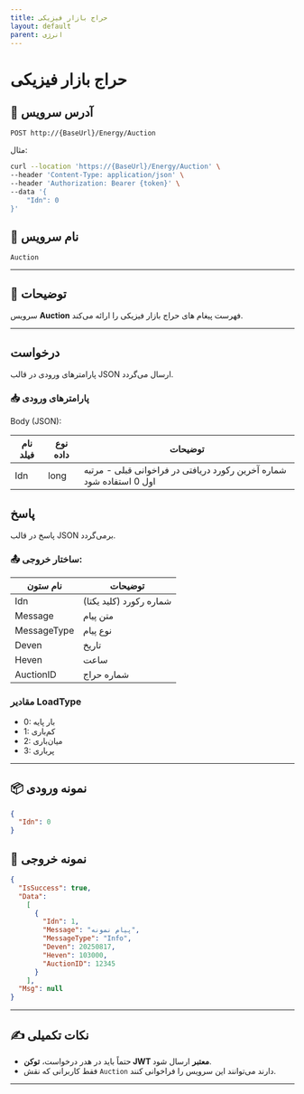 ```yaml
---
title: حراج بازار فیزیکی
layout: default
parent: انرژی
---
```


# حراج بازار فیزیکی

## 📌 آدرس سرویس

```http
POST http://{BaseUrl}/Energy/Auction
```

مثال:

```bash
curl --location 'https://{BaseUrl}/Energy/Auction' \
--header 'Content-Type: application/json' \
--header 'Authorization: Bearer {token}' \
--data '{
    "Idn": 0
}'
```

## 🧾 نام سرویس

`Auction`

---

## 🎯 توضیحات

سرویس **Auction** فهرست پیغام های حراج بازار فیزیکی را ارائه می‌کند.

---

## درخواست

پارامترهای ورودی در قالب JSON ارسال می‌گردد.

### 📥 پارامترهای ورودی

Body (JSON):

| نام فیلد  | نوع داده  | توضیحات |
|-----------|-----------|---------|
| Idn    | long   | شماره آخرین رکورد دریافتی در فراخوانی قبلی - مرتبه اول 0 استفاده شود |

## پاسخ

پاسخ در قالب JSON برمی‌گردد.

### 📤 ساختار خروجی:

| نام ستون | توضیحات |
|---|---|
| Idn | شماره رکورد (کلید یکتا) |
| Message | متن پیام |
| MessageType | نوع پیام |
| Deven | تاریخ |
| Heven | ساعت |
| AuctionID | شماره حراج |

### مقادیر LoadType
- 0: بار پایه
- 1: کم‌باری
- 2: میان‌باری
- 3: پرباری

---

## 📦 نمونه ورودی 

```json
{
  "Idn": 0
}
```

## 📄 نمونه خروجی

```json
{
  "IsSuccess": true,
  "Data":
    [
      {
        "Idn": 1,
        "Message": "پیام نمونه",
        "MessageType": "Info",
        "Deven": 20250817,
        "Heven": 103000,
        "AuctionID": 12345
      }
    ],
  "Msg": null
}
```

---

## ✍️ نکات تکمیلی
- حتماً باید در هدر درخواست، **توکن JWT معتبر** ارسال شود.
- فقط کاربرانی که نقش `Auction` دارند می‌توانند این سرویس را فراخوانی کنند.

---
